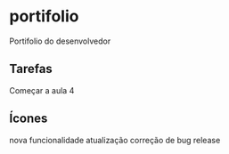 # portifolio
Portifolio do desenvolvedor

## Tarefas
Começar a aula 4

## Ícones

nova funcionalidade
atualização
correção de bug
release
